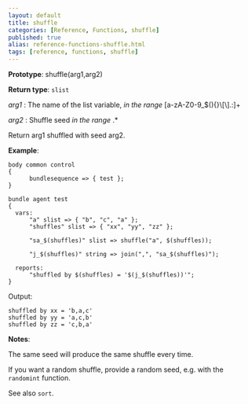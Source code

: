 ```yaml
---
layout: default
title: shuffle
categories: [Reference, Functions, shuffle]
published: true
alias: reference-functions-shuffle.html
tags: [reference, functions, shuffle]
---
```


**Prototype**: shuffle(arg1,arg2) 

**Return type**: `slist`

 *arg1* : The name of the list variable, *in the range*
[a-zA-Z0-9\_\$(){}\\[\\].:]+   

 *arg2* : Shuffle seed *in the range* .\*

Return arg1 shuffled with seed arg2.

**Example**:

```cf3
body common control
{
      bundlesequence => { test };
}

bundle agent test
{
  vars:
      "a" slist => { "b", "c", "a" };
      "shuffles" slist => { "xx", "yy", "zz" };

      "sa_$(shuffles)" slist => shuffle("a", $(shuffles));

      "j_$(shuffles)" string => join(",", "sa_$(shuffles)");

  reports:
      "shuffled by $(shuffles) = '$(j_$(shuffles))'";
}
```

Output:

```
shuffled by xx = 'b,a,c'
shuffled by yy = 'a,c,b'
shuffled by zz = 'c,b,a'
```

**Notes**:  

The same seed will produce the same shuffle every time.

If you want a random shuffle, provide a random seed, e.g. with the `randomint` function.

See also `sort`.
